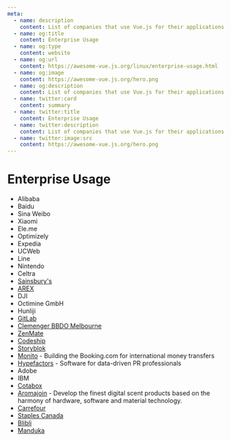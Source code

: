 ```yaml
---
meta:
  - name: description
    content: List of companies that use Vue.js for their applications
  - name: og:title
    content: Enterprise Usage
  - name: og:type
    content: website
  - name: og:url
    content: https://awesome-vue.js.org/linux/enterprise-usage.html
  - name: og:image
    content: https://awesome-vue.js.org/hero.png
  - name: og:description
    content: List of companies that use Vue.js for their applications
  - name: twitter:card
    content: summary
  - name: twitter:title
    content: Enterprise Usage
  - name: twitter:description
    content: List of companies that use Vue.js for their applications
  - name: twitter:image:src
    content: https://awesome-vue.js.org/hero.png
---
```


# Enterprise Usage

- Alibaba
- Baidu
- Sina Weibo
- Xiaomi
- Ele.me
- Optimizely
- Expedia
- UCWeb
- Line
- Nintendo
- Celtra
- [Sainsbury's](https://sainsburys.jobs/)
- [AREX](https://arex.io/)
- DJI
- Octimine GmbH
- Hunliji
- [GitLab](https://about.gitlab.com/2016/10/20/why-we-chose-vue/)
- [Clemenger BBDO Melbourne](https://clemengerbbdo.com.au)
- [ZenMate](https://zenmate.com)
- [Codeship](https://blog.codeship.com/consider-vuejs-next-web-project/)
- [Storyblok](https://app.storyblok.com)
- [Monito](https://www.monito.com) - Building the Booking.com for international money transfers
- [Hypefactors](https://hypefactors.com) - Software for data-driven PR professionals
- Adobe
- IBM
- [Cotabox](https://cotabox.com.br)
- [Aromajoin](https://aromajoin.com) - Develop the finest digital scent products based on the harmony of hardware, software and material technology.
- [Carrefour](https://www.carrefour.fr)
- [Staples Canada](https://www.staples.ca/)
- [Blibli](https://www.blibli.com)
- [Manduka](https://www.manduka.com/)

